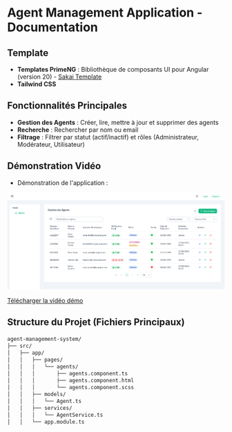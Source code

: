 # Agent Management Application - Documentation

## Template

- **Templates PrimeNG** : Bibliothèque de composants UI pour Angular (version 20) - [Sakai Template](https://sakai.primeng.org/)
- **Tailwind CSS**

## Fonctionnalités Principales

- **Gestion des Agents** : Créer, lire, mettre à jour et supprimer des agents
- **Recherche** : Rechercher par nom ou email
- **Filtrage** : Filtrer par statut (actif/inactif) et rôles (Administrateur, Modérateur, Utilisateur)

## Démonstration Vidéo

- Démonstration de l'application :

![Capture d'écran de l'application](image/capture.png)

[Télécharger la vidéo démo](image/video_demo.mp4)

## Structure du Projet (Fichiers Principaux)

```
agent-management-system/
├── src/
│   ├── app/
│   │   ├── pages/
│   │   │   └── agents/
│   │   │       ├── agents.component.ts
│   │   │       ├── agents.component.html
│   │   │       └── agents.component.scss
│   │   ├── models/
│   │   │   └── Agent.ts
│   │   ├── services/
│   │   │   └── AgentService.ts
│   │   └── app.module.ts
```
